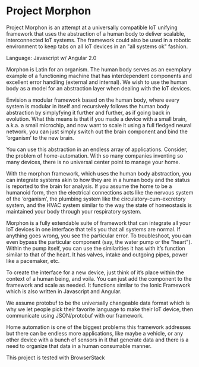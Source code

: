 Project Morphon
===============

Project Morphon is an attempt at a universally compatible IoT unifying framework that uses the abstraction of a human body to deliver scalable, interconnected IoT systems. The framework could also be used in a robotic environment to keep tabs on all IoT devices in an "all systems ok" fashion.

Language: Javascript w/ Angular 2.0


Morphon is Latin for an organism. The human body serves as an exemplary example of a functioning machine that has interdependent components and excellent error handling (external and internal).
We wish to use the human body as a model for an abstraction layer when dealing with the IoT devices.

Envision a modular framework based on the human body, where every system is modular in itself and recursively follows the human body abstraction by simplyfying it further and further, as if going back in evolution. What this means is that if you made a device with a small brain, a.k.a. a small microchip, and now want to scale it using a full fledged neural network, you can just simply switch out the brain component and bind the ‘organism’ to the new brain.

You can use this abstraction in an endless array of applications. Consider, the problem of home-automation. With so many companies inventing so many devices, there is no universal center point to manage your home.

With the morphon framework, which uses the human body abstraction, you can integrate systems akin to how they are in a human body and the status is reported to the brain for analysis. If you assume the home to be a humanoid form, then the electrical connections acts like the nervous system of the ‘organism’, the plumbing system like the circulatory-cum-excretory system, and the HVAC system similar to the way the state of homeostasis is maintained your body through your respiratory system.

Morphon is a fully extendable suite of framework that can integrate all your IoT devices in one interface that tells you that all systems are normal. If anything goes wrong, you see the particular error. To troubleshoot, you can even bypass the particular component (say, the water pump or the "heart"). Within the pump itself, you can use the similarities it has with it’s function similar to that of the heart. It has valves, intake and outgoing pipes, power like a pacemaker, etc.

To create the interface for a new device, just think of it’s place within the context of a human being, and voila. You can just add the component to the framework and scale as needed. It functions similar to the Ionic Framework which is also written in Javascript and Angular.

We assume protobuf to be the universally changeable data format which is why we let people pick their favorite language to make their IoT device, then communicate using JSON/protobuf with our framework.

Home automation is one of the biggest problems this framework addresses but there can be endless more applications, like maybe a vehicle, or any other device with a bunch of sensors in it that generate data and there is a need to organize that data in a human consumable manner.

This project is tested with BrowserStack
